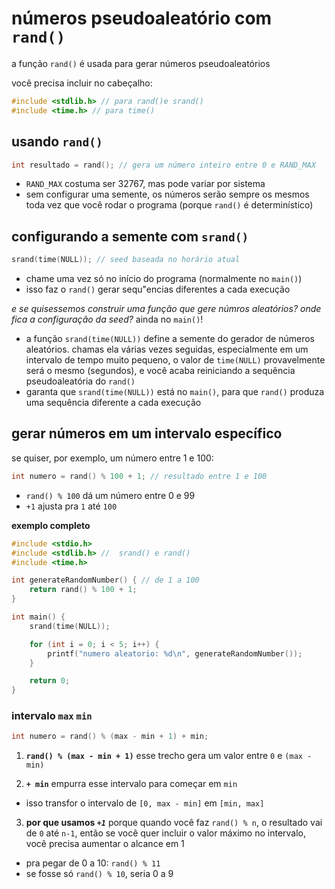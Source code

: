 # números pseudoaleatório com `rand()`
a função `rand()` é usada para gerar números pseudoaleatórios

você precisa incluir no cabeçalho:
```c
#include <stdlib.h> // para rand()e srand()
#include <time.h> // para time()
```

## usando `rand()`
```c
int resultado = rand(); // gera um número inteiro entre 0 e RAND_MAX
```
* `RAND_MAX` costuma ser 32767, mas pode variar por sistema
* sem configurar uma semente, os números serão sempre os mesmos toda vez que você rodar o programa (porque `rand()` é determinístico)

## configurando a semente com `srand()`
```c
srand(time(NULL)); // seed baseada no horário atual
```
* chame uma vez só no início do programa (normalmente no `main()`)
* isso faz o `rand()` gerar sequ"encias diferentes a cada execução

*e se quisessemos construir uma função que gere númros aleatórios? onde fica a configuração da seed?* ainda no `main()`!
* a função `srand(time(NULL))` define a semente do gerador de números aleatórios. chamas ela várias vezes seguidas, especialmente em um intervalo de tempo muito pequeno, o valor de `time(NULL)` provavelmente será o mesmo (segundos), e você acaba reiniciando a sequência pseudoaleatória do `rand()`
* garanta que `srand(time(NULL))` está no `main()`, para que `rand()` produza uma sequência diferente a cada execução

## gerar números em um intervalo específico
se quiser, por exemplo, um número entre 1 e 100:
```c
int numero = rand() % 100 + 1; // resultado entre 1 e 100
```
* `rand() % 100` dá um número entre 0 e 99
* `+1` ajusta pra `1` até `100`

**exemplo completo**
```c
#include <stdio.h> 
#include <stdlib.h> //  srand() e rand()
#include <time.h>

int generateRandomNumber() { // de 1 a 100
    return rand() % 100 + 1;
}

int main() {
    srand(time(NULL));

    for (int i = 0; i < 5; i++) {
        printf("numero aleatorio: %d\n", generateRandomNumber());
    }

    return 0;
}
```

### intervalo `max` `min`
```c
int numero = rand() % (max - min + 1) + min;
```
1. **`rand() % (max - min + 1)`**
esse trecho gera um valor entre `0` e `(max - min)`

2. **`+ min`**
empurra esse intervalo para começar em `min`
* isso transfor o intervalo de `[0, max - min]` em `[min, max]`

3. **por que usamos *`+1`***
porque quando você faz `rand() % n`, o resultado vai de `0` até `n-1`, então se você quer incluir o valor máximo no intervalo, você precisa aumentar o alcance em 1
* pra pegar de 0 a 10: `rand() % 11`
* se fosse só `rand() % 10`, seria 0 a 9